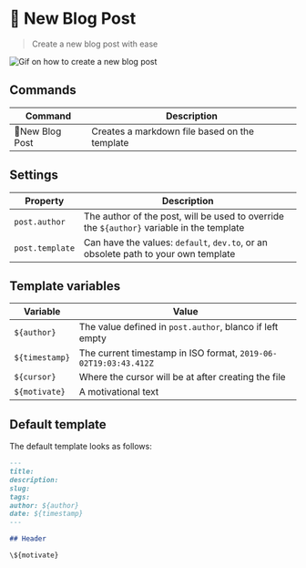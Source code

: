 # 📝 New Blog Post

> Create a new blog post with ease

![Gif on how to create a new blog post](https://raw.githubusercontent.com/timdeschryver/new-blog-post/master/other/new-blog-post.gif)

## Commands

| Command         | Description                                   |
| --------------- | --------------------------------------------- |
| 📝New Blog Post | Creates a markdown file based on the template |

## Settings

| Property        | Description                                                                               |
| --------------- | ----------------------------------------------------------------------------------------- |
| `post.author`   | The author of the post, will be used to override the `${author}` variable in the template |
| `post.template` | Can have the values: `default`, `dev.to`, or an obsolete path to your own template        |

## Template variables

| Variable       | Value                                                           |
| -------------- | --------------------------------------------------------------- |
| `${author}`    | The value defined in `post.author`, blanco if left empty        |
| `${timestamp}` | The current timestamp in ISO format, `2019-06-02T19:03:43.412Z` |
| `${cursor}`    | Where the cursor will be at after creating the file             |
| `${motivate}`  | A motivational text                                             |

## Default template

The default template looks as follows:

```md
---
title:
description:
slug:
tags:
author: ${author}
date: ${timestamp}
---

## Header

\${motivate}
```
